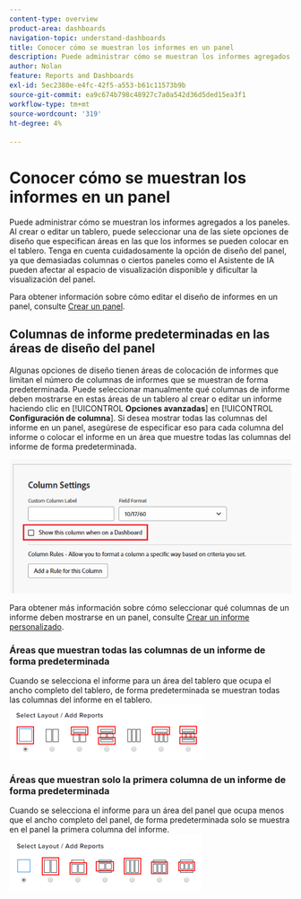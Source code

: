 ```yaml
---
content-type: overview
product-area: dashboards
navigation-topic: understand-dashboards
title: Conocer cómo se muestran los informes en un panel
description: Puede administrar cómo se muestran los informes agregados a los paneles.
author: Nolan
feature: Reports and Dashboards
exl-id: 5ec2380e-e4fc-42f5-a553-b61c11573b9b
source-git-commit: ea9c674b798c48927c7a0a542d36d5ded15ea3f1
workflow-type: tm+mt
source-wordcount: '319'
ht-degree: 4%

---
```


# Conocer cómo se muestran los informes en un panel

<!-- Audited: 1/2025 -->

Puede administrar cómo se muestran los informes agregados a los paneles. Al crear o editar un tablero, puede seleccionar una de las siete opciones de diseño que especifican áreas en las que los informes se pueden colocar en el tablero. Tenga en cuenta cuidadosamente la opción de diseño del panel, ya que demasiadas columnas o ciertos paneles como el Asistente de IA pueden afectar al espacio de visualización disponible y dificultar la visualización del panel.

Para obtener información sobre cómo editar el diseño de informes en un panel, consulte [Crear un panel](../../../reports-and-dashboards/dashboards/creating-and-managing-dashboards/create-dashboard.md).

## Columnas de informe predeterminadas en las áreas de diseño del panel

Algunas opciones de diseño tienen áreas de colocación de informes que limitan el número de columnas de informes que se muestran de forma predeterminada. Puede seleccionar manualmente qué columnas de informe deben mostrarse en estas áreas de un tablero al crear o editar un informe haciendo clic en [!UICONTROL **Opciones avanzadas**] en [!UICONTROL **Configuración de columna**]. Si desea mostrar todas las columnas del informe en un panel, asegúrese de especificar eso para cada columna del informe o colocar el informe en un área que muestre todas las columnas del informe de forma predeterminada.

![Mostrar en la opción del panel](assets/show-in-dashboard.png)

Para obtener más información sobre cómo seleccionar qué columnas de un informe deben mostrarse en un panel, consulte [Crear un informe personalizado](../../../reports-and-dashboards/reports/creating-and-managing-reports/create-custom-report.md).

### Áreas que muestran todas las columnas de un informe de forma predeterminada

Cuando se selecciona el informe para un área del tablero que ocupa el ancho completo del tablero, de forma predeterminada se muestran todas las columnas del informe en el tablero.\
![Mostrar todas las opciones de columnas](assets/qs-dashboard-full-reports-350x118.png)

### Áreas que muestran solo la primera columna de un informe de forma predeterminada

Cuando se selecciona el informe para un área del panel que ocupa menos que el ancho completo del panel, de forma predeterminada solo se muestra en el panel la primera columna del informe.\
![Mostrar opciones de la primera columna](assets/qs-dashboard-truncated-reports-350x118.png)
